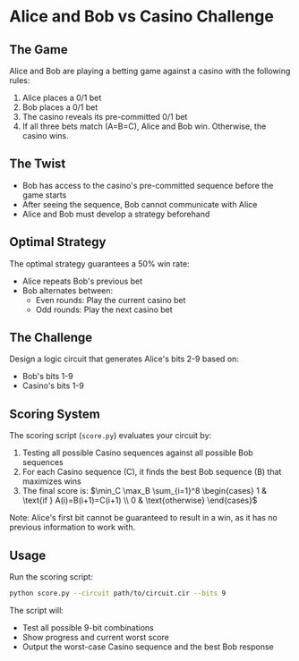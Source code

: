 # Alice and Bob vs Casino Challenge

## The Game
Alice and Bob are playing a betting game against a casino with the following rules:
1. Alice places a 0/1 bet
2. Bob places a 0/1 bet
3. The casino reveals its pre-committed 0/1 bet
4. If all three bets match (A=B=C), Alice and Bob win. Otherwise, the casino wins.

## The Twist
- Bob has access to the casino's pre-committed sequence before the game starts
- After seeing the sequence, Bob cannot communicate with Alice
- Alice and Bob must develop a strategy beforehand

## Optimal Strategy
The optimal strategy guarantees a 50% win rate:
- Alice repeats Bob's previous bet
- Bob alternates between:
  - Even rounds: Play the current casino bet
  - Odd rounds: Play the next casino bet

## The Challenge
Design a logic circuit that generates Alice's bits 2-9 based on:
- Bob's bits 1-9
- Casino's bits 1-9

## Scoring System
The scoring script (`score.py`) evaluates your circuit by:
1. Testing all possible Casino sequences against all possible Bob sequences
2. For each Casino sequence (C), it finds the best Bob sequence (B) that maximizes wins
3. The final score is: $\min_C \max_B \sum_{i=1}^8 \begin{cases} 1 & \text{if } A(i)=B(i+1)=C(i+1) \\ 0 & \text{otherwise} \end{cases}$

Note: Alice's first bit cannot be guaranteed to result in a win, as it has no previous information to work with.

## Usage
Run the scoring script:
```bash
python score.py --circuit path/to/circuit.cir --bits 9
```

The script will:
- Test all possible 9-bit combinations
- Show progress and current worst score
- Output the worst-case Casino sequence and the best Bob response


